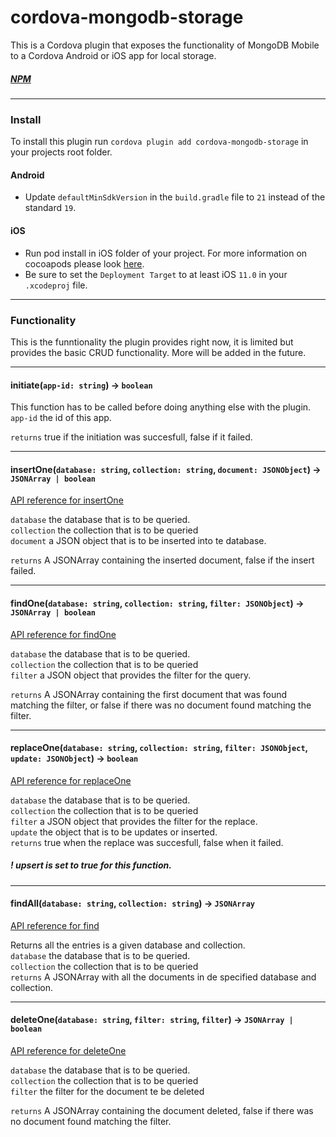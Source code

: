 # cordova-mongodb-storage

This is a Cordova plugin that exposes the functionality of MongoDB Mobile to a Cordova Android or iOS app for local storage.
##### [NPM](https://www.npmjs.com/package/cordova-mongodb-storage)

---

### Install
To install this plugin run `cordova plugin add cordova-mongodb-storage` in your projects root folder.

#### Android
* Update `defaultMinSdkVersion` in the `build.gradle` file to `21` instead of the standard `19`.



#### iOS
* Run pod install in iOS folder of your project. For more information on cocoapods please look [here](https://guides.cocoapods.org/using/getting-started.html).
* Be sure to set the `Deployment Target` to at least iOS `11.0` in your `.xcodeproj` file.


---


### Functionality

This is the funntionality the plugin provides right now, it is limited but provides the basic CRUD functionality. More will be added in the future.

---

#### initiate(`app-id: string`) -> `boolean`

This function has to be called before doing anything else with the plugin. <br>
`app-id` the id of this app.  <br>

`returns` true if the initiation was succesfull, false if it failed. 

---

#### insertOne(`database: string`, `collection: string`, `document: JSONObject`) -> `JSONArray | boolean`

[API reference for insertOne](https://docs.mongodb.com/manual/reference/method/db.collection.insertOne/) <br>

`database` the database that is to be queried. <br>
`collection` the collection that is to be queried <br>
`document` a JSON object that is to be inserted into te database. <br>

`returns` A JSONArray containing the inserted document, false if the insert failed.

---

#### findOne(`database: string`, `collection: string`, `filter: JSONObject`) -> `JSONArray | boolean`

[API reference for findOne](https://docs.mongodb.com/manual/reference/method/db.collection.findOne/) <br>

`database` the database that is to be queried. <br>
`collection` the collection that is to be queried <br>
`filter` a JSON object that provides the filter for the query. <br>

`returns` A JSONArray containing the first document that was found matching the filter, or false if there was no document found matching the filter.

---

#### replaceOne(`database: string`, `collection: string`, `filter: JSONObject`, `update: JSONObject`) -> `boolean`

[API reference for replaceOne](https://docs.mongodb.com/manual/reference/method/db.collection.replaceOne/) <br>

`database` the database that is to be queried. <br>
`collection` the collection that is to be queried <br>
`filter` a JSON object that provides the filter for the replace. <br>
`update` the object that is to be updates or inserted. <br>
`returns` true when the replace was succesfull, false when it failed.

##### ! upsert is set to true for this function.


---
#### findAll(`database: string`, `collection: string`) -> `JSONArray`

[API reference for find](https://docs.mongodb.com/manual/reference/method/db.collection.find/) <br>

Returns all the entries is a given database and collection.  <br>
`database` the database that is to be queried. <br>
`collection` the collection that is to be queried <br>
`returns` A JSONArray with all the documents in de specified database and collection.

---
#### deleteOne(`database: string`, `filter: string`, `filter`) -> `JSONArray | boolean`

[API reference for deleteOne](https://docs.mongodb.com/manual/reference/method/db.collection.deleteOne/) <br>

`database` the database that is to be queried. <br>
`collection` the collection that is to be queried <br>
`filter` the filter for the document te be deleted <br>

`returns` A JSONArray containing the document deleted, false if there was no document found matching the filter.


